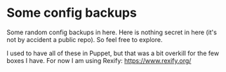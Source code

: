 Some config backups
===================

Some random config backups in here. Here is nothing secret in here (it's not by accident a public repo). So feel free to explore.

I used to have all of these in Puppet, but that was a bit overkill for the few boxes I have. For now I am using Rexify: https://www.rexify.org/
